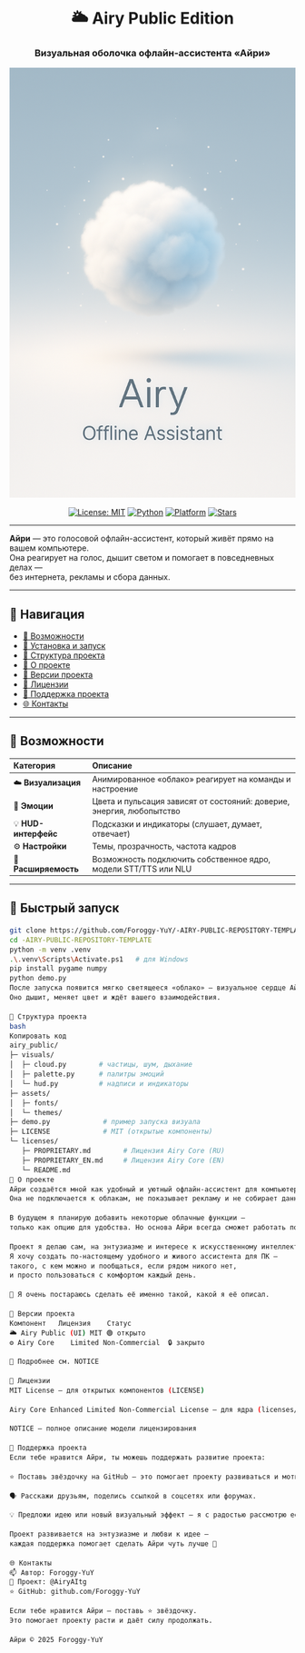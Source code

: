 <div align="center">

# 🌥️ **Airy Public Edition**
### Визуальная оболочка офлайн-ассистента «Айри»

<p align="center">
  <img src="legacy\pygame_demo\assets\banner.png" width="720" alt="Airy Banner">
</p>

[![License: MIT](https://img.shields.io/badge/License-MIT-green.svg)](./LICENSE)
[![Python](https://img.shields.io/badge/python-3.10+-blue.svg)](#)
[![Platform](https://img.shields.io/badge/platform-Windows%2010+-lightgrey.svg)](#)
[![Stars](https://img.shields.io/github/stars/Foroggy-YuY/-AIRY-PUBLIC-REPOSITORY-TEMPLATE?style=social)](https://github.com/Foroggy-YuY/-AIRY-PUBLIC-REPOSITORY-TEMPLATE)

</div>

---

**Айри** — это голосовой офлайн-ассистент, который живёт прямо на вашем компьютере.  
Она реагирует на голос, дышит светом и помогает в повседневных делах —  
без интернета, рекламы и сбора данных.

---

## 🔗 Навигация
- [🎨 Возможности](#-возможности)
- [🚀 Установка и запуск](#-быстрый-запуск)
- [🧩 Структура проекта](#-структура-проекта)
- [🤍 О проекте](#-о-проекте)
- [🧱 Версии проекта](#-версии-проекта)
- [🧩 Лицензии](#-лицензии)
- [💙 Поддержка проекта](#-поддержка-проекта)
- [🌐 Контакты](#-контакты)

---

## 🎨 Возможности

| Категория | Описание |
|:-----------|:----------|
| ☁️ **Визуализация** | Анимированное «облако» реагирует на команды и настроение |
| 🌈 **Эмоции** | Цвета и пульсация зависят от состояний: доверие, энергия, любопытство |
| 💡 **HUD-интерфейс** | Подсказки и индикаторы (слушает, думает, отвечает) |
| ⚙️ **Настройки** | Темы, прозрачность, частота кадров |
| 🧩 **Расширяемость** | Возможность подключить собственное ядро, модели STT/TTS или NLU |

---

## 🚀 Быстрый запуск

```bash
git clone https://github.com/Foroggy-YuY/-AIRY-PUBLIC-REPOSITORY-TEMPLATE.git
cd -AIRY-PUBLIC-REPOSITORY-TEMPLATE
python -m venv .venv
.\.venv\Scripts\Activate.ps1   # для Windows
pip install pygame numpy
python demo.py
После запуска появится мягко светящееся «облако» — визуальное сердце Айри.
Оно дышит, меняет цвет и ждёт вашего взаимодействия.

🧩 Структура проекта
bash
Копировать код
airy_public/
├─ visuals/
│  ├─ cloud.py        # частицы, шум, дыхание
│  ├─ palette.py      # палитры эмоций
│  └─ hud.py          # надписи и индикаторы
├─ assets/
│  ├─ fonts/
│  └─ themes/
├─ demo.py             # пример запуска визуала
├─ LICENSE             # MIT (открытые компоненты)
└─ licenses/
   ├─ PROPRIETARY.md        # Лицензия Airy Core (RU)
   ├─ PROPRIETARY_EN.md     # Лицензия Airy Core (EN)
   └─ README.md
🤍 О проекте
Айри создаётся мной как удобный и уютный офлайн-ассистент для компьютера.
Она не подключается к облакам, не показывает рекламу и не собирает данные.

В будущем я планирую добавить некоторые облачные функции —
только как опцию для удобства. Но основа Айри всегда сможет работать полностью офлайн.

Проект я делаю сам, на энтузиазме и интересе к искусственному интеллекту.
Я хочу создать по-настоящему удобного и живого ассистента для ПК —
такого, с кем можно и пообщаться, если рядом никого нет,
и просто пользоваться с комфортом каждый день.

💙 Я очень постараюсь сделать её именно такой, какой я её описал.

🧱 Версии проекта
Компонент	Лицензия	Статус
🌥️ Airy Public (UI)	MIT	🟢 открыто
⚙️ Airy Core	Limited Non-Commercial	🔒 закрыто

📎 Подробнее см. NOTICE

🧩 Лицензии
MIT License — для открытых компонентов (LICENSE)

Airy Core Enhanced Limited Non-Commercial License — для ядра (licenses/PROPRIETARY.md)

NOTICE — полное описание модели лицензирования

💙 Поддержка проекта
Если тебе нравится Айри, ты можешь поддержать развитие проекта:

⭐ Поставь звёздочку на GitHub — это помогает проекту развиваться и мотивирует.

🗣️ Расскажи друзьям, поделись ссылкой в соцсетях или форумах.

💡 Предложи идею или новый визуальный эффект — я с радостью рассмотрю её.

Проект развивается на энтузиазме и любви к идее —
каждая поддержка помогает сделать Айри чуть лучше 💫

🌐 Контакты
📫 Автор: Foroggy-YuY
💬 Проект: @AiryAItg
⭐ GitHub: github.com/Foroggy-YuY

Если тебе нравится Айри — поставь ⭐ звёздочку.
Это помогает проекту расти и даёт силу продолжать.

Айри © 2025 Foroggy-YuY
